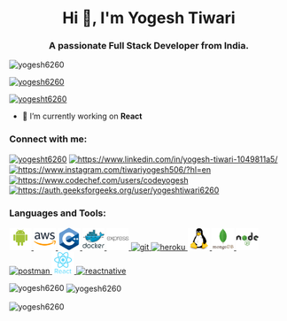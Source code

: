 <h1 align="center">Hi 👋, I'm Yogesh Tiwari</h1>
<h3 align="center">A passionate Full Stack Developer from India.</h3>

<p align="left"> <img src="https://komarev.com/ghpvc/?username=yogesh6260&label=Profile%20views&color=0e75b6&style=flat" alt="yogesh6260" /> </p>

<p align="left"> <a href="https://github.com/ryo-ma/github-profile-trophy"><img src="https://github-profile-trophy.vercel.app/?username=yogesh6260" alt="yogesh6260" /></a> </p>

<p align="left"> <a href="https://twitter.com/yogesht6260" target="blank"><img src="https://img.shields.io/twitter/follow/yogesht6260?logo=twitter&style=for-the-badge" alt="yogesht6260" /></a> </p>

- 🔭 I’m currently working on **React**

<h3 align="left">Connect with me:</h3>
<p align="left">
<a href="https://twitter.com/yogesht6260" target="blank"><img align="center" src="https://raw.githubusercontent.com/rahuldkjain/github-profile-readme-generator/master/src/images/icons/Social/twitter.svg" alt="yogesht6260" height="30" width="40" /></a>
<a href="https://linkedin.com/in/https://www.linkedin.com/in/yogesh-tiwari-1049811a5/" target="blank"><img align="center" src="https://raw.githubusercontent.com/rahuldkjain/github-profile-readme-generator/master/src/images/icons/Social/linked-in-alt.svg" alt="https://www.linkedin.com/in/yogesh-tiwari-1049811a5/" height="30" width="40" /></a>
<a href="https://instagram.com/https://www.instagram.com/tiwariyogesh506/?hl=en" target="blank"><img align="center" src="https://raw.githubusercontent.com/rahuldkjain/github-profile-readme-generator/master/src/images/icons/Social/instagram.svg" alt="https://www.instagram.com/tiwariyogesh506/?hl=en" height="30" width="40" /></a>
<a href="https://www.codechef.com/users/https://www.codechef.com/users/codeyogesh" target="blank"><img align="center" src="https://cdn.jsdelivr.net/npm/simple-icons@3.1.0/icons/codechef.svg" alt="https://www.codechef.com/users/codeyogesh" height="30" width="40" /></a>
<a href="https://auth.geeksforgeeks.org/user/https://auth.geeksforgeeks.org/user/yogeshtiwari6260" target="blank"><img align="center" src="https://raw.githubusercontent.com/rahuldkjain/github-profile-readme-generator/master/src/images/icons/Social/geeks-for-geeks.svg" alt="https://auth.geeksforgeeks.org/user/yogeshtiwari6260" height="30" width="40" /></a>
</p>

<h3 align="left">Languages and Tools:</h3>
<p align="left"> <a href="https://developer.android.com" target="_blank" rel="noreferrer"> <img src="https://raw.githubusercontent.com/devicons/devicon/master/icons/android/android-original-wordmark.svg" alt="android" width="40" height="40"/> </a> <a href="https://aws.amazon.com" target="_blank" rel="noreferrer"> <img src="https://raw.githubusercontent.com/devicons/devicon/master/icons/amazonwebservices/amazonwebservices-original-wordmark.svg" alt="aws" width="40" height="40"/> </a> <a href="https://www.w3schools.com/cpp/" target="_blank" rel="noreferrer"> <img src="https://raw.githubusercontent.com/devicons/devicon/master/icons/cplusplus/cplusplus-original.svg" alt="cplusplus" width="40" height="40"/> </a> <a href="https://www.docker.com/" target="_blank" rel="noreferrer"> <img src="https://raw.githubusercontent.com/devicons/devicon/master/icons/docker/docker-original-wordmark.svg" alt="docker" width="40" height="40"/> </a> <a href="https://expressjs.com" target="_blank" rel="noreferrer"> <img src="https://raw.githubusercontent.com/devicons/devicon/master/icons/express/express-original-wordmark.svg" alt="express" width="40" height="40"/> </a> <a href="https://git-scm.com/" target="_blank" rel="noreferrer"> <img src="https://www.vectorlogo.zone/logos/git-scm/git-scm-icon.svg" alt="git" width="40" height="40"/> </a> <a href="https://heroku.com" target="_blank" rel="noreferrer"> <img src="https://www.vectorlogo.zone/logos/heroku/heroku-icon.svg" alt="heroku" width="40" height="40"/> </a> <a href="https://www.linux.org/" target="_blank" rel="noreferrer"> <img src="https://raw.githubusercontent.com/devicons/devicon/master/icons/linux/linux-original.svg" alt="linux" width="40" height="40"/> </a> <a href="https://www.mongodb.com/" target="_blank" rel="noreferrer"> <img src="https://raw.githubusercontent.com/devicons/devicon/master/icons/mongodb/mongodb-original-wordmark.svg" alt="mongodb" width="40" height="40"/> </a> <a href="https://nodejs.org" target="_blank" rel="noreferrer"> <img src="https://raw.githubusercontent.com/devicons/devicon/master/icons/nodejs/nodejs-original-wordmark.svg" alt="nodejs" width="40" height="40"/> </a> <a href="https://postman.com" target="_blank" rel="noreferrer"> <img src="https://www.vectorlogo.zone/logos/getpostman/getpostman-icon.svg" alt="postman" width="40" height="40"/> </a> <a href="https://reactjs.org/" target="_blank" rel="noreferrer"> <img src="https://raw.githubusercontent.com/devicons/devicon/master/icons/react/react-original-wordmark.svg" alt="react" width="40" height="40"/> </a> <a href="https://reactnative.dev/" target="_blank" rel="noreferrer"> <img src="https://reactnative.dev/img/header_logo.svg" alt="reactnative" width="40" height="40"/> </a> </p>

<p><img align="left" src="https://github-readme-stats.vercel.app/api/top-langs?username=yogesh6260&show_icons=true&locale=en&layout=compact" alt="yogesh6260" /></p>

<p>&nbsp;<img align="center" src="https://github-readme-stats.vercel.app/api?username=yogesh6260&show_icons=true&locale=en" alt="yogesh6260" /></p>

<p><img align="center" src="https://github-readme-streak-stats.herokuapp.com/?user=yogesh6260&" alt="yogesh6260" /></p>

